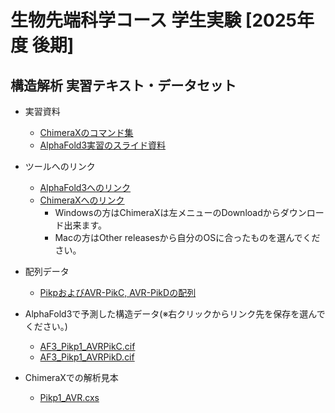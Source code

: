 <a name="section1"></a>
# 生物先端科学コース 学生実験 [2025年度 後期]

## 構造解析 実習テキスト・データセット

- 実習資料
    - [ChimeraXのコマンド集](https://raw.githubusercontent.com/CropEvol/lecture/master/data/241128_ChimeraX%E3%82%B3%E3%83%9E%E3%83%B3%E3%83%88%E3%82%99.pdf)
	- [AlphaFold3実習のスライド資料](https://raw.githubusercontent.com/CropEvol/lecture/master/data/241128_実習資料.pdf)

- ツールへのリンク
    - [AlphaFold3へのリンク](https://alphafoldserver.com/about)
    - [ChimeraXへのリンク](https://www.cgl.ucsf.edu/chimerax/)
        - Windowsの方はChimeraXは左メニューのDownloadからダウンロード出来ます。
		- Macの方はOther releasesから自分のOSに合ったものを選んでください。

- 配列データ
    - [PikpおよびAVR-PikC, AVR-PikDの配列](https://raw.githubusercontent.com/CropEvol/lecture/master/data/Pik_AVR_pep.fasta)

- AlphaFold3で予測した構造データ(※右クリックからリンク先を保存を選んでください。)
    - [AF3_Pikp1_AVRPikC.cif](https://raw.githubusercontent.com/CropEvol/lecture/master/data/AF3_Pikp1_AVRPikC.cif)
    - [AF3_Pikp1_AVRPikD.cif](https://raw.githubusercontent.com/CropEvol/lecture/master/data/AF3_Pikp1_AVRPikD.cif)

- ChimeraXでの解析見本
    - [Pikp1_AVR.cxs](https://raw.githubusercontent.com/CropEvol/lecture/master/data/Pikp1_AVR.cxs)
